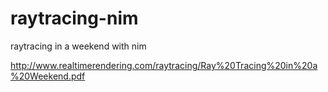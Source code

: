 # raytracing-nim
raytracing in a weekend with nim

http://www.realtimerendering.com/raytracing/Ray%20Tracing%20in%20a%20Weekend.pdf
